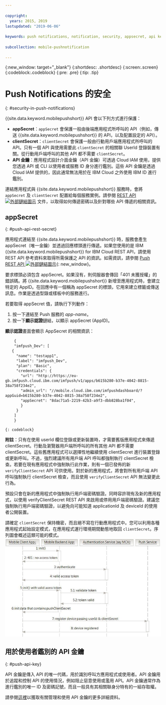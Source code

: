 ```yaml
---

copyright:
  years: 2015, 2019
lastupdated: "2019-06-06"

keywords: push notifications, notification, security, appsecret, api keys

subcollection: mobile-pushnotification

---
```


{:new_window: target="_blank"}
{:shortdesc: .shortdesc}
{:screen:.screen}
{:codeblock:.codeblock}
{:pre: .pre}
{:tip: .tip}

# Push Notifications 的安全 
{: #security-in-push-notifications}

{{site.data.keyword.mobilepushshort}} API 會以下列方式進行保護：

- **appSecret**：`appSecret` 會保護一般由後端應用程式所呼叫的 API（例如，傳送 {{site.data.keyword.mobilepushshort}} 的 API，以及配置設定的 API）。
- **clientSecret**：`clientSecret` 會保護一般由行動用戶端應用程式所呼叫的 API。只有一個 API 與使用需要此 `clientSecret` 的相關聯 UserId 登錄裝置有關。從行動用戶端呼叫的其他 API 都不需要 `clientSecret`。 
- **API 金鑰**：應用程式設計介面金鑰（API 金鑰）可透過 Cloud IAM 使用，提供您透過 API 或 CLI 以使用者或服務 ID 身分進行鑑別。這些 API 金鑰是透過 Cloud IAM 提供的，因此通常無法用於在 IBM Cloud 之外使用 IBM ID 進行鑑別。 

連結應用程式與 {{site.data.keyword.mobilepushshort}} 服務時，會將 `appSecret` 及 `clientSecret` 配置給每個服務實例。請參閱 [REST API ![外部鏈結圖示](../../icons/launch-glyph.svg "外部鏈結圖示")](https://eu-gb.imfpush.cloud.ibm.com/imfpush/) 文件，以取得如何傳遞密碼以及針對哪些 API 傳遞的相關資訊。

## appSecret 
{: #push-api-rest-secret}

應用程式連結至 {{site.data.keyword.mobilepushshort}} 時，服務會產生 appSecret（唯一金鑰）並透過回應標頭進行傳遞。如果您使用的是 IBM {{site.data.keyword.mobilepushshort}} for IBM Cloud REST API，請使用 REST API 參考資料來取得所需保護之 API 的資訊。如需資訊，請參閱 [Push REST API ![外部鏈結圖示](../../icons/launch-glyph.svg "外部鏈結圖示")](https://eu-gb.imfpush.cloud.ibm.com/imfpush/){: new_window}。

要求標頭必須包含 appSecret。如果沒有，則伺服器會傳回「401 未獲授權」的錯誤碼。將 {{site.data.keyword.mobilepushshort}} 新增至應用程式時，會建立特定的 AppID。在回應中有一個稱為 appSecret 的標頭，它用來建立標籤或傳送訊息。作業是透過型錄或樣板中的服務進行。

若要取得 appSecret 值，請執行下列動作：

1. 按一下連結至 Push 服務的 *app-name*。
2. 按一下**顯示認證**鏈結，以顯示 appSecret (AppID)。

**顯示認證**畫面會顯示 AppSecret 的相關資訊：
```
	{
    "imfpush_Dev": [
   {
     "name": "testapp1",
     "label": "imfpush_Dev",
     "plan": "Basic",
     "credentials": {
       "url": "http://https://eu-gb.imfpush.cloud.ibm.com/imfpush/v1/apps/b615b280-b37e-4042-8815-38a758f234e2",
       "admin_url": "//mobile.cloud.ibm.com/imfpushdashboard/?appGuid=b615b280-b37e-4042-8815-38a758f234e2",
       "appSecret": "8dac71a5-2219-42b3-a9f3-dbb828ba1f04",
       }
     }
    ]
    }
```
	{: codeblock} 


**附註**：只有在使用 userId 欄位登錄或更新裝置時，才需要舊版應用程式來傳遞 clientSecret。行動及瀏覽器用戶端所呼叫的所有其他 API 都不需要 clientSecret。這些舊應用程式可以選擇性地繼續使用 clientSecret 進行裝置登錄或更新呼叫。不過，強烈建議所有用戶端 API 呼叫都強制執行 clientSecret 檢查。若要在現有應用程式中強制執行此作業，則有一個已發佈的新 `verifyClientSecret` API 可供使用。對於新的應用程式，將會對所有用戶端 API 呼叫強制執行 clientSecret 檢查，而且使用 `verifyClientSecret` API 無法變更此行為。

預設只會在新的應用程式中強制執行用戶端密碼驗證。同時容許現有及新的應用程式，以使用 verifyClientSecret REST API 來啟用或停用用戶端密碼驗證。建議您強制執行用戶端密碼驗證，以避免向可能知道 applicationId 及 deviceId 的使用者公開裝置。

請確定 `clientSecret` 保持機密，而且絕不寫在行動應用程式中。您可以利用各種應用程式起始設定模式，在應用程式運行環境期間動態地取回 `clientSecret`。序列圖會概述這類可能的模式。
![啟用推送](images/init_client_secret.jpg "顯示拉入 clientSecret 的起始設定模式的序列圖") 

## 用於使用者鑑別的 API 金鑰
{: #push-api-key}

API 金鑰是傳入 API 的唯一代碼，用於識別呼叫方應用程式或使用者。API 金鑰用於追蹤和控制 API 的使用情況，例如阻止惡意使用或濫用 API。API 金鑰通常作為進行鑑別的唯一 ID 及密碼記號，而且一般具有其相關聯身分特有的一組存取權。

請參閱[這裡](https://cloud.ibm.com/docs/iam?topic=iam-manapikey)以獲取有關管理和使用 API 金鑰的更多詳細資料。

